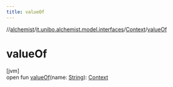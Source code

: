 ```yaml
---
title: valueOf
---
```

//[alchemist](../../../index.html)/[it.unibo.alchemist.model.interfaces](../index.html)/[Context](index.html)/[valueOf](value-of.html)



# valueOf



[jvm]\
open fun [valueOf](value-of.html)(name: [String](https://docs.oracle.com/javase/8/docs/api/java/lang/String.html)): [Context](index.html)





